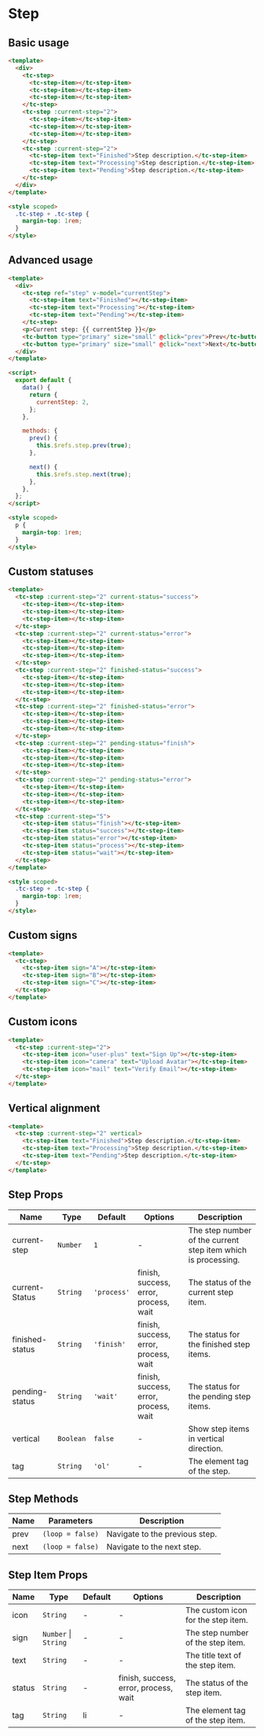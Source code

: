 # Step

## Basic usage

```html
<template>
  <div>
    <tc-step>
      <tc-step-item></tc-step-item>
      <tc-step-item></tc-step-item>
      <tc-step-item></tc-step-item>
    </tc-step>
    <tc-step :current-step="2">
      <tc-step-item></tc-step-item>
      <tc-step-item></tc-step-item>
      <tc-step-item></tc-step-item>
    </tc-step>
    <tc-step :current-step="2">
      <tc-step-item text="Finished">Step description.</tc-step-item>
      <tc-step-item text="Processing">Step description.</tc-step-item>
      <tc-step-item text="Pending">Step description.</tc-step-item>
    </tc-step>
  </div>
</template>

<style scoped>
  .tc-step + .tc-step {
    margin-top: 1rem;
  }
</style>
```

## Advanced usage

```html
<template>
  <div>
    <tc-step ref="step" v-model="currentStep">
      <tc-step-item text="Finished"></tc-step-item>
      <tc-step-item text="Processing"></tc-step-item>
      <tc-step-item text="Pending"></tc-step-item>
    </tc-step>
    <p>Current step: {{ currentStep }}</p>
    <tc-button type="primary" size="small" @click="prev">Prev</tc-button>
    <tc-button type="primary" size="small" @click="next">Next</tc-button>
  </div>
</template>

<script>
  export default {
    data() {
      return {
        currentStep: 2,
      };
    },

    methods: {
      prev() {
        this.$refs.step.prev(true);
      },

      next() {
        this.$refs.step.next(true);
      },
    },
  };
</script>

<style scoped>
  p {
    margin-top: 1rem;
  }
</style>
```

## Custom statuses

```html
<template>
  <tc-step :current-step="2" current-status="success">
    <tc-step-item></tc-step-item>
    <tc-step-item></tc-step-item>
    <tc-step-item></tc-step-item>
  </tc-step>
  <tc-step :current-step="2" current-status="error">
    <tc-step-item></tc-step-item>
    <tc-step-item></tc-step-item>
    <tc-step-item></tc-step-item>
  </tc-step>
  <tc-step :current-step="2" finished-status="success">
    <tc-step-item></tc-step-item>
    <tc-step-item></tc-step-item>
    <tc-step-item></tc-step-item>
  </tc-step>
  <tc-step :current-step="2" finished-status="error">
    <tc-step-item></tc-step-item>
    <tc-step-item></tc-step-item>
    <tc-step-item></tc-step-item>
  </tc-step>
  <tc-step :current-step="2" pending-status="finish">
    <tc-step-item></tc-step-item>
    <tc-step-item></tc-step-item>
    <tc-step-item></tc-step-item>
  </tc-step>
  <tc-step :current-step="2" pending-status="error">
    <tc-step-item></tc-step-item>
    <tc-step-item></tc-step-item>
    <tc-step-item></tc-step-item>
  </tc-step>
  <tc-step :current-step="5">
    <tc-step-item status="finish"></tc-step-item>
    <tc-step-item status="success"></tc-step-item>
    <tc-step-item status="error"></tc-step-item>
    <tc-step-item status="process"></tc-step-item>
    <tc-step-item status="wait"></tc-step-item>
  </tc-step>
</template>

<style scoped>
  .tc-step + .tc-step {
    margin-top: 1rem;
  }
</style>
```

## Custom signs

```html
<template>
  <tc-step>
    <tc-step-item sign="A"></tc-step-item>
    <tc-step-item sign="B"></tc-step-item>
    <tc-step-item sign="C"></tc-step-item>
  </tc-step>
</template>
```

## Custom icons

```html
<template>
  <tc-step :current-step="2">
    <tc-step-item icon="user-plus" text="Sign Up"></tc-step-item>
    <tc-step-item icon="camera" text="Upload Avatar"></tc-step-item>
    <tc-step-item icon="mail" text="Verify Email"></tc-step-item>
  </tc-step>
</template>
```

## Vertical alignment

```html
<template>
  <tc-step :current-step="2" vertical>
    <tc-step-item text="Finished">Step description.</tc-step-item>
    <tc-step-item text="Processing">Step description.</tc-step-item>
    <tc-step-item text="Pending">Step description.</tc-step-item>
  </tc-step>
</template>
```

## Step Props

| Name | Type | Default | Options | Description |
| --- | --- | --- | --- | --- |
| current-step | `Number` | `1` | - | The step number of the current step item which is processing. |
| current-Status | `String`| `'process'` | finish, success, error, process, wait | The status of the current step item. |
| finished-status | `String` | `'finish'` | finish, success, error, process, wait | The status for the finished step items. |
| pending-status | `String` | `'wait'` | finish, success, error, process, wait | The status for the pending step items. |
| vertical | `Boolean` | `false` | - | Show step items in vertical direction. |
| tag | `String` | `'ol'` | - | The element tag of the step. |

## Step Methods

| Name | Parameters | Description |
| --- | --- | --- |
| prev | `(loop = false)` | Navigate to the previous step. |
| next | `(loop = false)` | Navigate to the next step. |

## Step Item Props

| Name | Type | Default | Options | Description |
| --- | --- | --- | --- | --- |
| icon | `String` | - | - | The custom icon for the step item. |
| sign | `Number` \| `String` | - | - | The step number of the step item. |
| text | `String` | - | - | The title text of the step item. |
| status | `String` | - | finish, success, error, process, wait | The status of the step item. |
| tag | `String` | li | - | The element tag of the step item. |
